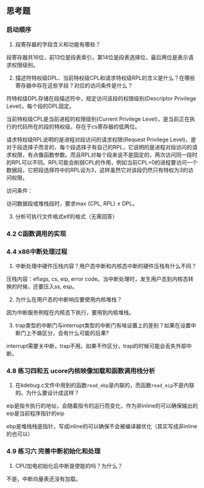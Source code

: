 ## 思考题

### 启动顺序

1. 段寄存器的字段含义和功能有哪些？

段寄存器共16位，前13位是段表索引，第14位是段表选择位，最后两位是表示请求权限级别。

2. 描述符特权级DPL、当前特权级CPL和请求特权级RPL的含义是什么？在哪些寄存器中存在这些字段？对应的访问条件是什么？

符特权级DPL存储在段描述符中，规定访问该段的权限级别(Descriptor Privilege Level)，每个段的DPL固定。

当前特权级CPL是当前进程的权限级别(Current Privilege Level)，是当前正在执行的代码所在的段的特权级，存在于cs寄存器的低两位。

请求特权级RPL说明的是进程对段访问的请求权限(Request Privilege Level)，是对于段选择子而言的，每个段选择子有自己的RPL，它说明的是进程对段访问的请求权限，有点像函数参数。而且RPL对每个段来说不是固定的，两次访问同一段时的RPL可以不同。RPL可能会削弱CPL的作用，例如当前CPL=0的进程要访问一个数据段，它把段选择符中的RPL设为3，这样虽然它对该段仍然只有特权为3的访问权限。



访问条件：

访问数据段或堆栈段时，要求max {CPL, RPL} ≤ DPL。

3. 分析可执行文件格式elf的格式（无需回答）

### 4.2 C函数调用的实现

### 4.4 x86中断处理过程

1. 中断处理中硬件压栈内容？用户态中断和内核态中断的硬件压栈有什么不同？

压栈内容：eflags, cs, eip, error code。当中断处理时，发生用户态到内核态转换的时候，还要压入ss, esp。

2. 为什么在用户态的中断响应要使用内核堆栈？

因为中断服务例程在内核态下执行，要用到内核堆栈。

3. trap类型的中断门与interrupt类型的中断门有啥设置上的差别？如果在设置中断门上不做区分，会有什么可能的后果?

interrupt需要关中断，trap不用。如果不作区分，trap的时候可能会丢失外部中断。

### 4.8 练习四和五 ucore内核映像加载和函数调用栈分析

1. 在kdebug.c文件中用到的函数`read_ebp`是内联的，而函数`read_eip`不是内联的。为什么要设计成这样？

eip是指令执行的地址，会随着指令的运行而变化，作为非inline的可以确保输出的eip是当前程序指针的eip

ebp是堆栈栈底指针，写成inline的可以确保不会被编译器优化（其实写成非inline的也可以）

### 4.9 练习六 完善中断初始化和处理

1. CPU加电初始化后中断是使能的吗？为什么？

不是，中断向量表还没有加载。

